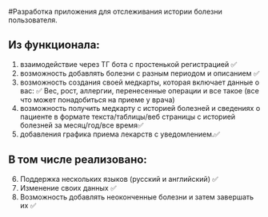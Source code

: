 #Разработка приложения для отслеживания истории болезни пользователя.

## Из функционала:
1) взаимодействие через ТГ бота с простенькой регистрацией ✅
2) возможность добавлять болезни с разным периодом и описанием ✅
3) возможность создания своей медкарты, которая включает данные о вас: ✅
Вес, рост, аллергии, перенесенные операции и все такое (все что может понадобиться на приеме у врача)
4) возможность получить медкарту с историей болезней и сведениях о пациенте в формате текста/таблицы/веб страницы с историей болезней за месяц/год/все время✅
5) добавления графика приема лекарств с уведомлением.✅

## В том числе реализовано:
6) Поддержка нескольких языков (русский и английский) ✅
7) Изменение своих данных ✅ 
8) Возможность добавлять неоконченные болезни и затем завершать их ✅
